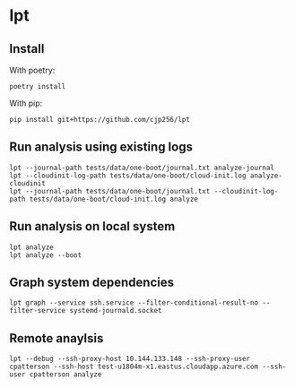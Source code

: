 # lpt

## Install

With poetry:
```
poetry install
```

With pip:
```
pip install git+https://github.com/cjp256/lpt
```

## Run analysis using existing logs

```
lpt --journal-path tests/data/one-boot/journal.txt analyze-journal
lpt --cloudinit-log-path tests/data/one-boot/cloud-init.log analyze-cloudinit
lpt --journal-path tests/data/one-boot/journal.txt --cloudinit-log-path tests/data/one-boot/cloud-init.log analyze
```

## Run analysis on local system

```
lpt analyze
lpt analyze --boot
```

## Graph system dependencies

```
lpt graph --service ssh.service --filter-conditional-result-no --filter-service systemd-journald.socket
```

## Remote anaylsis

```
lpt --debug --ssh-proxy-host 10.144.133.148 --ssh-proxy-user cpatterson --ssh-host test-u1804m-x1.eastus.cloudapp.azure.com --ssh-user cpatterson analyze
```

